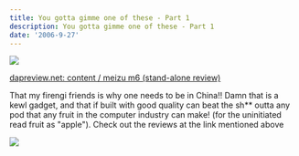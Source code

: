 ```yaml
---
title: You gotta gimme one of these - Part 1
description: You gotta gimme one of these - Part 1
date: '2006-9-27'
---
```


![](/images/296_meizu_m6_icon.jpg)

[dapreview.net: content / meizu m6 (stand-alone review)][0] 

That my firengi friends is why one needs to be in China!! Damn that is a kewl gadget, and that if built with good quality can beat the sh\*\* outta any pod that any fruit in the computer industry can make! (for the uninitiated read fruit as "apple"). Check out the reviews at the link mentioned above

![](/images/inhand_iso.jpg)



[0]: http://www.dapreview.net/e107_plugins/content/content.php?content.296
